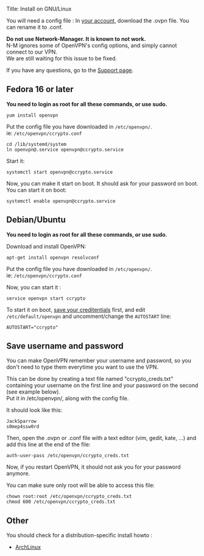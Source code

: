 Title: Install on GNU/Linux

You will need a config file : In [your account](/account/), download the
.ovpn file. You can rename it to .conf.

**Do not use Network-Manager. It is known to not work.**  
N-M ignores some of OpenVPN's config options, and simply cannot connect to
our VPN.  
We are still waiting for this issue to be fixed.

If you have any questions, go to the [Support page](/page/help).


Fedora 16 or later
------------------
**You need to login as root for all these commands, or use sudo.**  

    yum install openvpn

Put the config file you have downloaded in `/etc/openvpn/`.  
ie: `/etc/openvpn/ccrypto.conf`

    cd /lib/systemd/system
    ln openvpn@.service openvpn@ccrypto.service

Start it:

    systemctl start openvpn@ccrypto.service

Now, you can make it start on boot. It should ask for your password on boot.
You can start it on boot:

    systemctl enable openvpn@ccrypto.service


Debian/Ubuntu
-------------
**You need to login as root for all these commands, or use sudo.**  

Download and install OpenVPN:

    apt-get install openvpn resolvconf

Put the config file you have downloaded in `/etc/openvpn/`.  
ie: `/etc/openvpn/ccrypto.conf`

Now, you can start it :

    service openvpn start ccrypto

To start it on boot, [save your creditentials](/page/auth-user-pass) first, and
edit `/etc/default/openvpn` and uncomment/change the `AUTOSTART` line:

    AUTOSTART="ccrypto"


Save username and password
--------------------------
You can make OpenVPN remember your username and password, so you don't need
to type them everytime you want to use the VPN.  

This can be done by creating a text file named "ccrypto_creds.txt" containing
your username on the first line and your password on the second
(see example below).  
Put it in /etc/openvpn/, along with the config file.  

It should look like this:

    JackSparrow
    s0mep4ssw0rd

Then, open the .ovpn or .conf file with a text editor (vim, gedit, kate, ...)
and add this line at the end of the file:

    auth-user-pass /etc/openvpn/ccrypto_creds.txt

Now, if you restart OpenVPN, it should not ask you for your password anymore.

You can make sure only root will be able to access this file:

    chown root:root /etc/openvpn/ccrypto_creds.txt
    chmod 600 /etc/openvpn/ccrypto_creds.txt


Other
-----

You should check for a distribution-specific install howto :

* <a href="https://wiki.archlinux.org/index.php/OpenVPN">ArchLinux</a>

